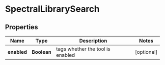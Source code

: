 

# SpectralLibrarySearch



## Properties

| Name | Type | Description | Notes |
|------------ | ------------- | ------------- | -------------|
|**enabled** | **Boolean** | tags whether the tool is enabled |  [optional] |



